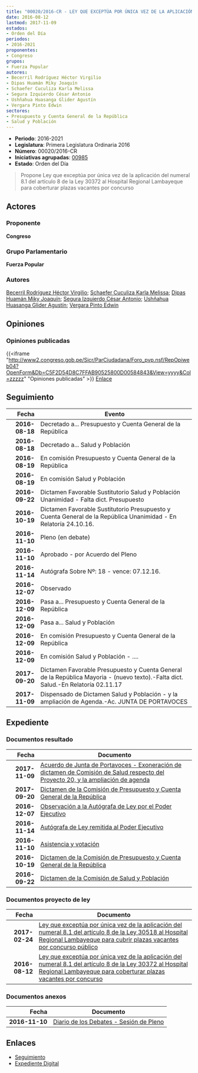 ```yaml
---
title: "00020/2016-CR - LEY QUE EXCEPTÚA POR ÚNICA VEZ DE LA APLICACIÓN DEL NUMERAL 8.1 DEL ARTÍCULO 8 DE LA LEY 30372 AL HOSPITAL REGIONAL LAMBAYEQUE PARA COBERTURAR PLAZAS VACANTES POR CONCURSO"
date: 2016-08-12
lastmod: 2017-11-09
estados:
- Orden del Día
periodos:
- 2016-2021
proponentes:
- Congreso
grupos:
- Fuerza Popular
autores:
- Becerril Rodríguez Héctor Virgilio
- Dipas Huamán Miky Joaquín
- Schaefer Cuculiza Karla Melissa
- Segura Izquierdo César Antonio
- Ushñahua Huasanga Glider Agustín
- Vergara Pinto Edwin
sectores:
- Presupuesto y Cuenta General de la República
- Salud y Población
---
```

- **Periodo**: 2016-2021
- **Legislatura**: Primera Legislatura Ordinaria 2016
- **Número**: 00020/2016-CR
- **Iniciativas agrupadas**: [00985](../../00900/00985)
- **Estado**: Orden del Día

> Propone Ley que exceptúa por única vez de la aplicación del numeral 8.1 del artículo 8 de la Ley 30372 al Hospital Regional Lambayeque para coberturar plazas vacantes por concurso


## Actores

### Proponente

**Congreso**

### Grupo Parlamentario

**Fuerza Popular**

### Autores

[Becerril Rodríguez Héctor Virgilio](mailto:mailto:hbecerril@congreso.gob.pe); [Schaefer Cuculiza Karla Melissa](mailto:mailto:kschaefer@congreso.gob.pe); [Dipas Huamán Miky Joaquín](mailto:mailto:mdipas@congreso.gob.pe); [Segura Izquierdo César Antonio](mailto:mailto:csegura@congreso.gob.pe); [Ushñahua Huasanga Glider Agustín](mailto:mailto:gushnahua@congreso.gob.pe); [Vergara Pinto Edwin](mailto:mailto:evergara@congreso.gob.pe)

## Opiniones

### Opiniones publicadas

{{<iframe "http://www2.congreso.gob.pe/Sicr/ParCiudadana/Foro_pvp.nsf/RepOpiweb04?OpenForm&Db=C5F2D54D8C7FFAB90525800D00584843&View=yyyy&Col=zzzzz" "Opiniones publicadas" >}}
[Enlace](http://www2.congreso.gob.pe/Sicr/ParCiudadana/Foro_pvp.nsf/RepOpiweb04?OpenForm&Db=C5F2D54D8C7FFAB90525800D00584843&View=yyyy&Col=zzzzz)


## Seguimiento

| Fecha | Evento |
|------:|--------|
| **2016-08-18** | Decretado a... Presupuesto y Cuenta General de la República |
| **2016-08-18** | Decretado a... Salud y Población |
| **2016-08-19** | En comisión Presupuesto y Cuenta General de la República |
| **2016-08-19** | En comisión Salud y Población |
| **2016-09-22** | Dictamen Favorable Sustitutorio Salud y Población Unanimidad - Falta dict. Presupuesto |
| **2016-10-19** | Dictamen Favorable Sustitutorio Presupuesto y Cuenta General de la República Unanimidad - En Relatoría 24.10.16. |
| **2016-11-10** | Pleno (en debate) |
| **2016-11-10** | Aprobado - por Acuerdo del Pleno |
| **2016-11-14** | Autógrafa Sobre Nº: 18 - vence: 07.12.16. |
| **2016-12-07** | Observado |
| **2016-12-09** | Pasa a... Presupuesto y Cuenta General de la República |
| **2016-12-09** | Pasa a... Salud y Población |
| **2016-12-09** | En comisión Presupuesto y Cuenta General de la República |
| **2016-12-09** | En comisión Salud y Población - .... |
| **2017-09-20** | Dictamen Favorable Presupuesto y Cuenta General de la República Mayoria - (nuevo texto).-Falta dict. Salud.-En Relatoría 02.11.17 |
| **2017-11-09** | Dispensado de Dictamen Salud y Población - y la ampliación de Agenda.-Ac. JUNTA DE PORTAVOCES |

## Expediente

### Documentos resultado

| Fecha | Documento |
|------:|-----------|
| **2017-11-09** | [Acuerdo de Junta de Portavoces - Exoneración de dictamen de Comisión de Salud respecto del Proyecto 20, y la ampliación de agenda](http://www.leyes.congreso.gob.pe/Documentos/2016_2021/Acuerdos/Junta_Portavoces/AJP0002020171109.pdf) |
| **2017-09-20** | [Dictamen de la Comisión de Presupuesto y Cuenta General de la República](http://www.leyes.congreso.gob.pe/Documentos/2016_2021/Dictamenes/Proyectos_de_Ley/00020DC17MAY20170920..pdf) |
| **2016-12-07** | [Observación a la Autógrafa de Ley por el Poder Ejecutivo](http://www.leyes.congreso.gob.pe/Documentos/2016_2021/Observacion_a_la_Autografa/OBAU0002020161207.pdf) |
| **2016-11-14** | [Autógrafa de Ley remitida al Poder Ejecutivo](http://www.leyes.congreso.gob.pe/Documentos/2016_2021/Autografas/Ley_y_de_Resolucion_Legislativa/AU0002020161114.pdf) |
| **2016-11-10** | [Asistencia y votación](http://www.leyes.congreso.gob.pe/Documentos/2016_2021/Asistencia_y_Votacion/Proyectos_de_Ley/AV0002020161110.pdf) |
| **2016-10-19** | [Dictamen de la Comisión de Presupuesto y Cuenta General de la República](http://www.leyes.congreso.gob.pe/Documentos/2016_2021/Dictamenes/Proyectos_de_Ley/00020DC17MAY20161019.pdf) |
| **2016-09-22** | [Dictamen de la Comisión de Salud y Población](http://www.leyes.congreso.gob.pe/Documentos/2016_2021/Dictamenes/Proyectos_de_Ley/00020DC21MAY20160922.pdf) |

### Documentos proyecto de ley

| Fecha | Documento |
|------:|-----------|
| **2017-02-24** | [Ley que exceptúa por única vez de la aplicación del numeral 8.1 del artículo 8 de la Ley 30518 al Hospital Regional Lambayeque para cubrir plazas vacantes por concurso público](http://www.leyes.congreso.gob.pe/Documentos/2016_2021/Proyectos_de_Ley_y_de_Resoluciones_Legislativas/PL0098520170224.pdf) |
| **2016-08-12** | [Ley que exceptúa por única vez de la aplicación del numeral 8.1 del artículo 8 de la Ley 30372 al Hospital Regional Lambayeque para coberturar plazas vacantes por concurso](http://www.leyes.congreso.gob.pe/Documentos/2016_2021/Proyectos_de_Ley_y_de_Resoluciones_Legislativas/PL0001020160811..pdf) |

### Documentos anexos

| Fecha | Documento |
|------:|-----------|
| **2016-11-10** | [Diario de los Debates - Sesión de Pleno](http://www2.congreso.gob.pe/Sicr/DiarioDebates/Publicad.nsf/SesionesPleno/05256D6E0073DFE9052580680011229E/$FILE/PLO-2016-18.pdf) |

## Enlaces

- [Seguimiento](http://www2.congreso.gob.pe/Sicr/TraDocEstProc/CLProLey2016.nsf/f7fff46988ca05b1052578e100829cc7/9b59a184bed9d66c0525800d0058d894?OpenDocument)
- [Expediente Digital](http://www2.congreso.gob.pe/Sicr/TraDocEstProc/Expvirt_2011.nsf/visbusqptramdoc1621/00020?opendocument)

